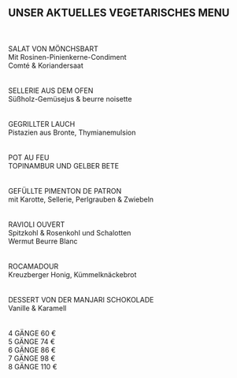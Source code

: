## UNSER AKTUELLES VEGETARISCHES MENU
<br>
<br>
SALAT VON MÖNCHSBART<br>
Mit Rosinen-Pinienkerne-Condiment<br>
Comté & Koriandersaat<br>
 <br>
<br>
SELLERIE AUS DEM OFEN <br>
Süßholz-Gemüsejus & beurre noisette<br>
<br>
 <br>
GEGRILLTER LAUCH<br>
Pistazien aus Bronte, Thymianemulsion<br>
 <br>
<br>
POT AU FEU <br>
TOPINAMBUR UND GELBER BETE  <br>
<br>
  <br>
GEFÜLLTE PIMENTON DE PATRON <br>
mit Karotte, Sellerie, Perlgrauben & Zwiebeln<br>
 <br>
 <br>
RAVIOLI OUVERT <br>
Spitzkohl & Rosenkohl und Schalotten <br>
Wermut Beurre Blanc<br>
 <br>
<br>
ROCAMADOUR<br>
Kreuzberger Honig, Kümmelknäckebrot<br>
 <br>
 <br>
DESSERT VON DER MANJARI SCHOKOLADE <br>
Vanille & Karamell<br>
<br>
<br>
4 GÄNGE 60 € <br>
5 GÄNGE 74 €  <br>
6 GÄNGE 86 € <br>
7 GÄNGE 98 € <br>
8 GÄNGE 110 €<br>

